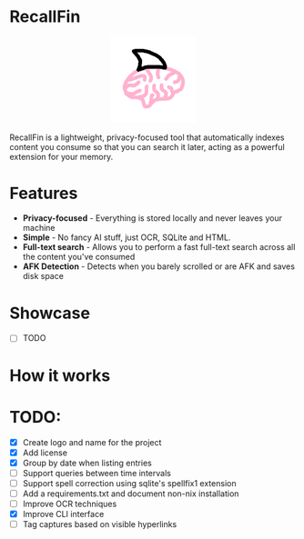 # RecallFin

<p align="center">
  <img width="150" src="./static/recallfin.png" />
</p>

RecallFin is a lightweight, privacy-focused tool that automatically indexes
content you consume so that you can search it later, acting as a
powerful extension for your memory.

# Features
- **Privacy-focused** - Everything is stored locally and never leaves your machine
- **Simple** - No fancy AI stuff, just OCR, SQLite and HTML.
- **Full-text search** - Allows you to perform a fast full-text search across all the content you've consumed
- **AFK Detection** - Detects when you barely scrolled or are AFK and saves disk space

# Showcase
- [ ] TODO

# How it works

# TODO:
- [x] Create logo and name for the project
- [x] Add license
- [x] Group by date when listing entries
- [ ] Support queries between time intervals
- [ ] Support spell correction using sqlite's spellfix1 extension
- [ ] Add a requirements.txt and document non-nix installation
- [ ] Improve OCR techniques
- [x] Improve CLI interface
- [ ] Tag captures based on visible hyperlinks

